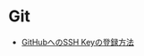 # Git
- [GitHubへのSSH Keyの登録方法](https://github.com/KeiTaylor0606/How-to-built-environment/blob/main/Git/SSHKey.md)